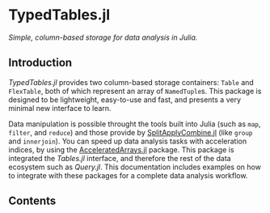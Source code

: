 # TypedTables.jl

*Simple, column-based storage for data analysis in Julia.*

## Introduction

*TypedTables.jl* provides two column-based storage containers: `Table` and `FlexTable`, both of which
represent an array of `NamedTuple`s. This package is designed to be lightweight,
easy-to-use and fast, and presents a very minimal new interface to learn.

Data manipulation is possible throught the tools built into Julia (such as `map`, `filter`,
and `reduce`) and those provide by [SplitApplyCombine.jl](https://github.com/JuliaData/SplitApplyCombine.jl)
(like `group` and `innerjoin`). You can speed up data analysis tasks with acceleration indices, by using the [AcceleratedArrays.jl](https://github.com/andyferris/AcceleratedArrays.jl) package. This package is integrated the *Tables.jl* interface, and therefore the rest of the data ecosystem such as *Query.jl*. This documentation includes examples on how to integrate with these packages for a complete data analysis workflow.

## Contents

